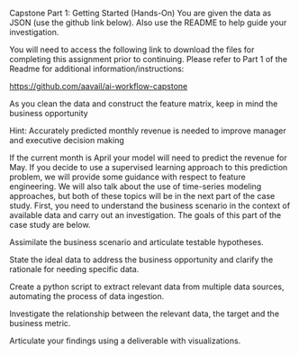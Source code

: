 Capstone Part 1: Getting Started (Hands-On)
You are given the data as JSON (use the github link below). Also use the README to help guide your investigation.

You will need to access the following link to download the files for completing this assignment prior to continuing.  Please refer to Part 1 of the Readme for additional information/instructions:

https://github.com/aavail/ai-workflow-capstone

As you clean the data and construct the feature matrix, keep in mind the business opportunity

Hint:  Accurately predicted monthly revenue is needed to improve manager and executive decision making

If the current month is April your model will need to predict the revenue for May. If you decide to use a supervised learning approach to this prediction problem, we will provide some guidance with respect to feature engineering. We will also talk about the use of time-series modeling approaches, but both of these topics will be in the next part of the case study. First, you need to understand the business scenario in the context of available data and carry out an investigation. The goals of this part of the case study are below.

Assimilate the business scenario and articulate testable hypotheses.

State the ideal data to address the business opportunity and clarify the rationale for needing specific data.

Create a python script to extract relevant data from multiple data sources, automating the process of data ingestion.

Investigate the relationship between the relevant data, the target and the business metric.

Articulate your findings using a deliverable with visualizations.

  